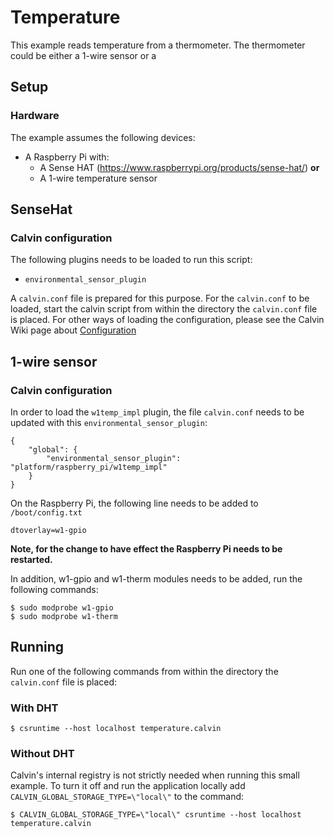 # Temperature

This example reads temperature from a thermometer. The thermometer could be
either a 1-wire sensor or a 


## Setup

### Hardware

The example assumes the following devices:

- A Raspberry Pi with:
  - A Sense HAT (https://www.raspberrypi.org/products/sense-hat/) __or__
  - A 1-wire temperature sensor


## SenseHat

### Calvin configuration

The following plugins needs to be loaded to run this script:
- `environmental_sensor_plugin`

A `calvin.conf` file is prepared for this purpose. For the `calvin.conf` to be
loaded, start the calvin script from within the directory the `calvin.conf`
file is placed. For other ways of loading the configuration, please see
the Calvin Wiki page about [Configuration](https://github.com/EricssonResearch/calvin-base/wiki/Configuration)


## 1-wire sensor

### Calvin configuration
In order to load the `w1temp_impl` plugin, the file `calvin.conf` needs to be
updated with this `environmental_sensor_plugin`:

    {
        "global": {
            "environmental_sensor_plugin": "platform/raspberry_pi/w1temp_impl"
        }
    }


On the Raspberry Pi, the following line needs to be added to `/boot/config.txt`

    dtoverlay=w1-gpio

__Note, for the change to have effect the Raspberry Pi needs to be restarted.__

In addition, w1-gpio and w1-therm modules needs to be added, run the following commands:

    $ sudo modprobe w1-gpio
    $ sudo modprobe w1-therm
    

## Running

Run one of the following commands from within the directory the `calvin.conf` file is placed:

### With DHT

    $ csruntime --host localhost temperature.calvin


### Without DHT

Calvin's internal registry is not strictly needed when running this small
example. To turn it off and run the application locally add `CALVIN_GLOBAL_STORAGE_TYPE=\"local\"`
to the command:

    $ CALVIN_GLOBAL_STORAGE_TYPE=\"local\" csruntime --host localhost temperature.calvin
